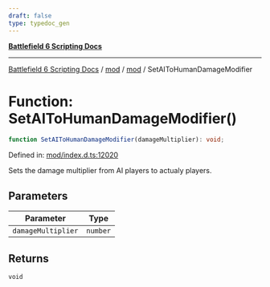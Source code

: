 ```yaml
---
draft: false
type: typedoc_gen
---
```


[**Battlefield 6 Scripting Docs**](../../../_index.md)

***

[Battlefield 6 Scripting Docs](../../../_index.md) / [mod](../../_index.md) / [mod](../_index.md) / SetAIToHumanDamageModifier

# Function: SetAIToHumanDamageModifier()

```ts
function SetAIToHumanDamageModifier(damageMultiplier): void;
```

Defined in: [mod/index.d.ts:12020](https://github.com/battlefield-portal-community/portal-docs/blob/6d87e21c5922a3efb03c634dbe98e5fe6e797672/generators/santiago/mod/index.d.ts#L12020)

Sets the damage multiplier from AI players to actualy players.

## Parameters

| Parameter | Type |
| ------ | ------ |
| `damageMultiplier` | `number` |

## Returns

`void`
